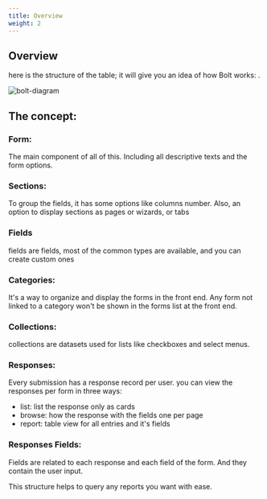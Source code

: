```yaml
---
title: Overview
weight: 2
---
```


## Overview
here is the structure of the table; it will give you an idea of how Bolt works:
.

![bolt-diagram](https://larazeus.com/images/docs/bolt/bolt-diagram.png)

## The concept:

### Form:
The main component of all of this. Including all descriptive texts and the form options.

### Sections:
To group the fields, it has some options like columns number.
Also, an option to display sections as pages or wizards, or tabs

### Fields
fields are fields, most of the common types are available, and you can create custom ones

### Categories:
It's a way to organize and display the forms in the front end.
Any form not linked to a category won't be shown in the forms list at the front end.

### Collections:
collections are datasets used for lists like checkboxes and select menus.

### Responses:
Every submission has a response record per user.
you can view the responses per form in three ways:
- list: list the response only as cards
- browse: how the response with the fields one per page
- report: table view for all entries and it's fields

### Responses Fields:
Fields are related to each response and each field of the form. And they contain the user input.

This structure helps to query any reports you want with ease.